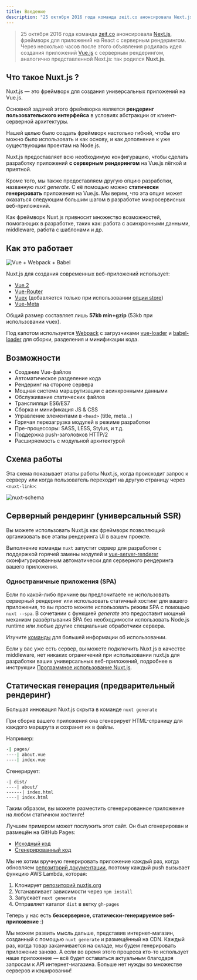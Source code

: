 ```yaml
---
title: Введение
description: "25 октября 2016 года команда zeit.co анонсировала Next.js, фреймворк для приложений на React с серверным рендерингом. Через несколько часов после этого объявления родилась идея создания приложений Vue.js с серверным рендерингом, аналогично представленной Next.js: так родился Nuxt.js."
---
```


> 25 октября 2016 года команда [zeit.co](https://zeit.co/) анонсировала [Next.js](https://zeit.co/blog/next), фреймворк для приложений на React с серверным рендерингом. Через несколько часов после этого объявления родилась идея создания приложений [Vue.js](https://vuejs.org) с серверным рендерингом, аналогично представленной Next.js: так родился **Nuxt.js**.

## Что такое Nuxt.js ?

Nuxt.js — это фреймворк для создания универсальных приложений на Vue.js.

Основной задачей этого фреймворка является **рендеринг пользовательского интерфейса** в условиях абстракции от клиент-серверной архитектуры.

Нашей целью было создать фреймворк настолько гибкий, чтобы его можно было использовать и как основу, и как дополнение к уже существующим проектам на Node.js.

Nuxt.js предоставляет всю необходимую конфигурацию, чтобы сделать разработку приложений **с серверным рендерингом** на Vue.js лёгкой и приятной.

Кроме того, мы также предоставляем другую опцию разработки, названную *nuxt generate*. С её помощью можно **статически генерировать** приложения на Vue.js. Мы верим, что эта опция может оказаться следующим большим шагом в разработке микросервисных веб-приложений.

Как фреймворк Nuxt.js привносит множество возможностей, помогающих в разработке, таких как: работа с асинхронными данными, middleware, работа с шаблонами и др.

## Как это работает

![Vue + Webpack + Babel](https://i.imgur.com/avEUftE.png)

Nuxt.js для создания современных веб-приложений использует:

- [Vue 2](https://github.com/vuejs/vue)
- [Vue-Router](https://github.com/vuejs/vue-router)
- [Vuex](https://github.com/vuejs/vuex) (добавляется только при использовании [опции store](/guide/vuex-store))
- [Vue-Meta](https://github.com/declandewet/vue-meta)

Общий размер составляет лишь **57kb min+gzip** (53kb при использовании vuex).

Под капотом используется [Webpack](https://github.com/webpack/webpack) с загрузчиками [vue-loader](https://github.com/vuejs/vue-loader) и [babel-loader](https://github.com/babel/babel-loader) для сборки, разделения и минификации кода.

## Возможности

- Создание Vue-файлов
- Автоматическое разделение кода
- Рендеринг на стороне сервера
- Мощная система маршрутизации с асинхронными данными
- Обслуживание статических файлов
- Транспиляци ES6/ES7
- Сборка и минификация JS & CSS
- Управление элементами в `<head>` (title, meta...)
- Горячая перезагрузка модулей в режиме разработки
- Пре-процессоры: SASS, LESS, Stylus, и т.д.
- Поддержка push-заголовков HTTP/2
- Расширяемость с модульной архитектурой

## Схема работы

Эта схема показывает этапы работы Nuxt.js, когда происходит запрос к серверу или когда пользователь переходит на другую страницу через `<nuxt-link>`:

![nuxt-schema](/nuxt-schema.png)

## Серверный рендеринг (универсальный SSR)

Вы можете использовать Nuxt.js как фреймворк позволяющий организовать все этапы рендеринга UI в вашем проекте.

Выполнение команды `nuxt` запустит сервер для разработки с поддержкой горячей замены модулей и [vue-server-renderer](https://ssr.vuejs.org/ru/) сконфигурированным автоматически для серверного рендеринга вашего приложения.

### Одностраничные приложения (SPA)

Если по какой-либо причине вы предпочитаете не использовать серверный рендеринг или использовать статичный хостинг для вашего приложения, то вы просто можете использовать режим SPA с помощью `nuxt --spa`. В сочетании с функцией *generate* это предоставит мощный механизм развёртывания SPA без необходимости использовать Node.js runtime или любые другие специальные обработчики сервера.

Изучите [команды](/guide/commands) для большей информации об использовании.

Если у вас уже есть сервер, вы можете подключить Nuxt.js в качестве middleware, нет никаких ограничений при использовании nuxt.js для разработки ваших универсальных веб-приложений, подробнее в инструкции [Программное использование Nuxt.js](/api/nuxt).

## Статическая генерация (предварительный рендеринг)

Большая инновация Nuxt.js скрыта в команде `nuxt generate`

При сборке вашего приложения она сгенерирует HTML-страницу для каждого маршрута и сохранит их в файлы.

Например:

```bash
-| pages/
----| about.vue
----| index.vue
```

Сгенерирует:

```
-| dist/
----| about/
------| index.html
----| index.html
```

Таким образом, вы можете разместить сгенерированное приложение на любом статичном хостинге!

Лучшим примером может послужить этот сайт. Он был сгенерирован и размещён на GitHub Pages:

- [Исходный код](https://github.com/nuxt/nuxtjs.org)
- [Сгенерированный код](https://github.com/nuxt/nuxtjs.org/tree/gh-pages)

Мы не хотим вручную генерировать приложение каждый раз, когда обновляем [репозиторий документации](https://github.com/nuxt/docs), поэтому каждый push вызывает функцию AWS Lambda, которая:

1. Клонирует [репозиторий nuxtjs.org](https://github.com/nuxt/nuxtjs.org)
2. Устанавливает зависимости через `npm install`
3. Запускает `nuxt generate`
4. Отправляет каталог `dist` в ветку `gh-pages`

Теперь у нас есть **безсерверное, статически-генерируемое веб-приложение** :)

Мы можем развить мысль дальше, представив интернет-магазин, созданный с помощью `nuxt generate` и размещённый на CDN. Каждый раз, когда товар заканчивается на складе, мы будем генерировать приложение заново. А если во время этого процесса кто-то использует наше приложение — всё будет оставаться актуальным благодаря запросам к API интернет-магазина. Больше нет нужды во множестве серверов и кэшировании!
